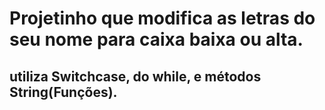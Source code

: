 # Projetinho que modifica as letras do seu nome para caixa baixa ou alta.
## utiliza Switchcase, do while, e métodos String(Funções).
